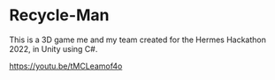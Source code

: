 # Recycle-Man
This is a 3D game me and my team created for the Hermes Hackathon 2022, in Unity using C#. 


https://youtu.be/tMCLeamof4o
